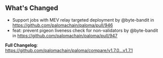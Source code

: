 ## What's Changed
* Support jobs with MEV relay targeted deployment by @byte-bandit in https://github.com/palomachain/paloma/pull/946
* feat: prevent pigeon liveness check for non-validators by @byte-bandit in https://github.com/palomachain/paloma/pull/947


**Full Changelog**: https://github.com/palomachain/paloma/compare/v1.7.0...v1.7.1

